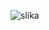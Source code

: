 ![slika](https://user-images.githubusercontent.com/37327117/203048281-dffb97aa-edb5-4bd3-85b4-d40b4bff9097.png)
